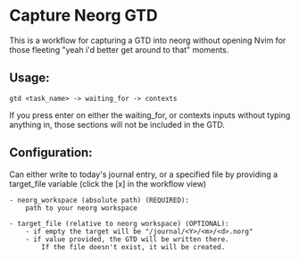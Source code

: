 # Capture Neorg GTD

This is a workflow for capturing a GTD into neorg without opening Nvim for those fleeting "yeah i'd better get around to that" moments.

## Usage:

	gtd <task_name> -> waiting_for -> contexts

If you press enter on either the waiting_for, or contexts inputs without typing anything in, those sections will not be included in the GTD.

## Configuration:

Can either write to today's journal entry, or a specified file by providing a target_file variable (click the [x] in the workflow view)

	- neorg_workspace (absolute path) (REQUIRED):
		path to your neorg workspace
	
	- target_file (relative to neorg workspace) (OPTIONAL):
		- if empty the target will be "/journal/<Y>/<m>/<d>.norg"
		- if value provided, the GTD will be written there.
			If the file doesn't exist, it will be created.
